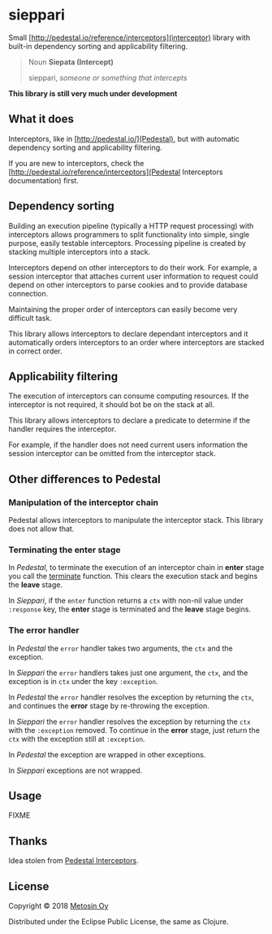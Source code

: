 # sieppari

Small [http://pedestal.io/reference/interceptors](interceptor) library with built-in 
dependency sorting and applicability filtering.

> Noun
> **Siepata (Intercept)**
> 
>   sieppari, _someone or something that intercepts_

**This library is still very much under development**

## What it does

Interceptors, like in [http://pedestal.io/](Pedestal), but
with automatic dependency sorting and applicability filtering.

If you are new to interceptors, check the
[http://pedestal.io/reference/interceptors](Pedestal Interceptors documentation)
first.

## Dependency sorting

Building an execution pipeline (typically a HTTP request processing)
with interceptors allows programmers to split functionality into
simple, single purpose, easily testable interceptors. Processing 
pipeline is created by stacking multiple interceptors into a stack.

Interceptors depend on other interceptors to do their work. For
example, a session interceptor that attaches current user information
to request could depend on other interceptors to parse cookies and
to provide database connection.

Maintaining the proper order of interceptors can easily become very
difficult task.

This library allows interceptors to declare dependant interceptors
and it automatically orders interceptors to an order where
interceptors are stacked in correct order.

## Applicability filtering

The execution of interceptors can consume computing resources. If
the interceptor is not required, it should bot be on the stack
at all. 

This library allows interceptors to declare a predicate to
determine if the handler requires the interceptor.

For example, if the handler does not need current users information
the session interceptor can be omitted from the interceptor stack.
 
## Other differences to Pedestal

### Manipulation of the interceptor chain

Pedestal allows interceptors to manipulate the interceptor stack.
This library does not allow that.

### Terminating the **enter** stage

In _Pedestal_, to terminate the execution of an interceptor chain in 
**enter** stage you call the [terminate](http://pedestal.io/api/pedestal.interceptor/io.pedestal.interceptor.chain.html#var-terminate)
function. This clears the execution stack and begins the **leave**
stage.

In _Sieppari_, if the `enter` function returns a `ctx` with 
non-nil value under `:response` key, the **enter** stage is 
terminated and the **leave** stage begins.

### The **error** handler

In _Pedestal_ the `error` handler takes two arguments, the `ctx` and
the exception.

In _Sieppari_ the `error` handlers takes just one argument, the `ctx`,
and the exception is in `ctx` under the key `:exception`.

In _Pedestal_ the `error` handler resolves the exception by returning
the `ctx`, and continues the **error** stage by re-throwing the exception.

In _Sieppari_ the `error` handler resolves the exception by returning
the `ctx` with the `:exception` removed. To continue in the **error** 
stage, just return the `ctx` with the exception still at `:exception`. 

In _Pedestal_ the exception are wrapped in other exceptions. 

In _Sieppari_ exceptions are not wrapped.

## Usage

FIXME

## Thanks

Idea stolen from [Pedestal Interceptors](https://github.com/pedestal/pedestal/tree/master/interceptor).

## License

Copyright &copy; 2018 [Metosin Oy](https://www.metosin.fi/)

Distributed under the Eclipse Public License, the same as Clojure.

